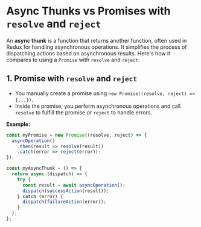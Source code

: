# Async Thunks vs Promises with `resolve` and `reject`

An **async thunk** is a function that returns another function, often used in Redux for handling asynchronous operations. It simplifies the process of dispatching actions based on asynchronous results. Here's how it compares to using a `Promise` with `resolve` and `reject`:

## 1. Promise with `resolve` and `reject`
- You manually create a promise using `new Promise((resolve, reject) => {...})`.
- Inside the promise, you perform asynchronous operations and call `resolve` to fulfill the promise or `reject` to handle errors.

**Example:**
```javascript
const myPromise = new Promise((resolve, reject) => {
  asyncOperation()
    .then(result => resolve(result))
    .catch(error => reject(error));
});

const myAsyncThunk = () => {
  return async (dispatch) => {
    try {
      const result = await asyncOperation();
      dispatch(successAction(result));
    } catch (error) {
      dispatch(failureAction(error));
    }
  };
};


